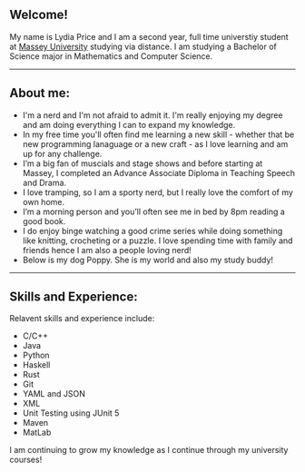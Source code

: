 ## Welcome!

My name is Lydia Price and I am a second year, full time universtiy student at [Massey University](https://www.massey.ac.nz) studying via distance. I am studying a Bachelor of Science major in Mathematics and Computer Science. 


---

## About me:

- I'm a nerd and I'm not afraid to admit it. I'm really enjoying my degree and am doing everything I can to expand my knowledge.
- In my free time you'll often find me learning a new skill - whether that be new programming lanaguage or a new craft - as I love learning and am up for any challenge.
- I’m a big fan of muscials and stage shows and before starting at Massey, I completed an Advance Associate Diploma in Teaching Speech and Drama. 
- I love tramping, so I am a sporty nerd, but I really love the comfort of my own home. 
- I’m a morning person and you’ll often see me in bed by 8pm reading a good book. 
- I do enjoy binge watching a good crime series while doing something like knitting, crocheting or a puzzle. I love spending time with family and friends hence I am also a people loving nerd! 
-  Below is my dog Poppy. She is my world and also my study buddy! 

---

## Skills and Experience:

Relavent skills and experience include:
- C/C++
- Java 
- Python
- Haskell
- Rust 
- Git
- YAML and JSON
- XML 
- Unit Testing using JUnit 5
- Maven 
- MatLab

I am continuing to grow my knowledge as I continue through my university courses! 
